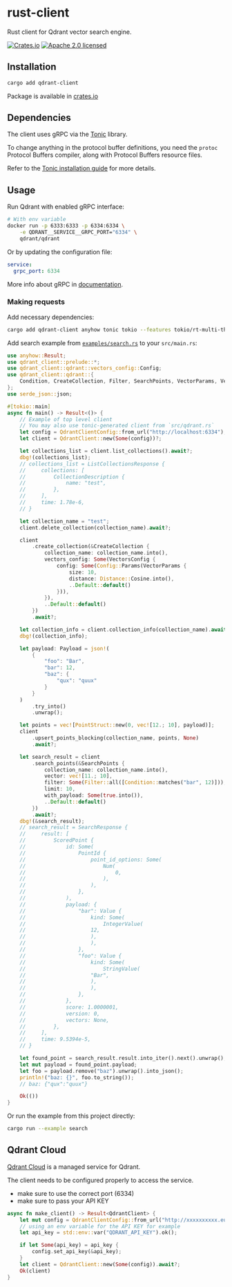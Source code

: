 # rust-client

Rust client for Qdrant vector search engine.

[![Crates.io][crates-badge]][crates-url]
[![Apache 2.0 licensed][apache2-badge]][apache2-url]

[crates-badge]: https://img.shields.io/crates/v/qdrant-client.svg

[crates-url]: https://crates.io/crates/qdrant-client

[apache2-badge]: https://img.shields.io/badge/license-apache2-blue.svg

[apache2-url]: https://github.com/qdrant/rust-client/blob/master/LICENSE

## Installation

```bash
cargo add qdrant-client
```

Package is available in [crates.io](https://crates.io/crates/qdrant-client)

## Dependencies

The client uses gRPC via the [Tonic](https://github.com/hyperium/tonic) library.

To change anything in the protocol buffer definitions, you need the `protoc` Protocol Buffers compiler, along with Protocol Buffers resource files.

Refer to the [Tonic installation guide](https://github.com/hyperium/tonic#dependencies) for more details.

## Usage

Run Qdrant with enabled gRPC interface:

```bash
# With env variable
docker run -p 6333:6333 -p 6334:6334 \
    -e QDRANT__SERVICE__GRPC_PORT="6334" \
    qdrant/qdrant
```

Or by updating the configuration file:

```yaml
service:
  grpc_port: 6334
```

More info about gRPC in [documentation](https://qdrant.tech/documentation/quick_start/#grpc).

### Making requests

Add necessary dependencies:

```bash
cargo add qdrant-client anyhow tonic tokio --features tokio/rt-multi-thread
```

Add search example from [`examples/search.rs`](./examples/search.rs) to your `src/main.rs`:

```rust
use anyhow::Result;
use qdrant_client::prelude::*;
use qdrant_client::qdrant::vectors_config::Config;
use qdrant_client::qdrant::{
    Condition, CreateCollection, Filter, SearchPoints, VectorParams, VectorsConfig,
};
use serde_json::json;

#[tokio::main]
async fn main() -> Result<()> {
    // Example of top level client
    // You may also use tonic-generated client from `src/qdrant.rs`
    let config = QdrantClientConfig::from_url("http://localhost:6334");
    let client = QdrantClient::new(Some(config))?;

    let collections_list = client.list_collections().await?;
    dbg!(collections_list);
    // collections_list = ListCollectionsResponse {
    //     collections: [
    //         CollectionDescription {
    //             name: "test",
    //         },
    //     ],
    //     time: 1.78e-6,
    // }

    let collection_name = "test";
    client.delete_collection(collection_name).await?;

    client
        .create_collection(&CreateCollection {
            collection_name: collection_name.into(),
            vectors_config: Some(VectorsConfig {
                config: Some(Config::Params(VectorParams {
                    size: 10,
                    distance: Distance::Cosine.into(),
                    ..Default::default()
                })),
            }),
            ..Default::default()
        })
        .await?;

    let collection_info = client.collection_info(collection_name).await?;
    dbg!(collection_info);

    let payload: Payload = json!(
        {
            "foo": "Bar",
            "bar": 12,
            "baz": {
                "qux": "quux"
            }
        }
    )
        .try_into()
        .unwrap();

    let points = vec![PointStruct::new(0, vec![12.; 10], payload)];
    client
        .upsert_points_blocking(collection_name, points, None)
        .await?;

    let search_result = client
        .search_points(&SearchPoints {
            collection_name: collection_name.into(),
            vector: vec![11.; 10],
            filter: Some(Filter::all([Condition::matches("bar", 12)])),
            limit: 10,
            with_payload: Some(true.into()),
            ..Default::default()
        })
        .await?;
    dbg!(&search_result);
    // search_result = SearchResponse {
    //     result: [
    //         ScoredPoint {
    //             id: Some(
    //                 PointId {
    //                     point_id_options: Some(
    //                         Num(
    //                             0,
    //                         ),
    //                     ),
    //                 },
    //             ),
    //             payload: {
    //                 "bar": Value {
    //                     kind: Some(
    //                         IntegerValue(
    //                     12,
    //                     ),
    //                     ),
    //                 },
    //                 "foo": Value {
    //                     kind: Some(
    //                         StringValue(
    //                     "Bar",
    //                     ),
    //                     ),
    //                 },
    //             },
    //             score: 1.0000001,
    //             version: 0,
    //             vectors: None,
    //         },
    //     ],
    //     time: 9.5394e-5,
    // }

    let found_point = search_result.result.into_iter().next().unwrap();
    let mut payload = found_point.payload;
    let foo = payload.remove("baz").unwrap().into_json();
    println!("baz: {}", foo.to_string());
    // baz: {"qux":"quux"}

    Ok(())
}
```

Or run the example from this project directly:

```bash
cargo run --example search
```

## Qdrant Cloud

[Qdrant Cloud](https://cloud.qdrant.io) is a managed service for Qdrant.

The client needs to be configured properly to access the service.

- make sure to use the correct port (6334)
- make sure to pass your API KEY

```rust
async fn make_client() -> Result<QdrantClient> {
    let mut config = QdrantClientConfig::from_url("http://xxxxxxxxxx.eu-central.aws.cloud.qdrant.io:6334");
    // using an env variable for the API KEY for example
    let api_key = std::env::var("QDRANT_API_KEY").ok();

    if let Some(api_key) = api_key {
        config.set_api_key(&api_key);
    }
    let client = QdrantClient::new(Some(config)).await?;
    Ok(client)
}
```
